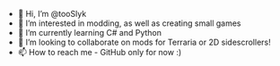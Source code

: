 - 👋 Hi, I’m @tooSlyk
- 👀 I’m interested in modding, as well as creating small games
- 🌱 I’m currently learning C# and Python
- 💞️ I’m looking to collaborate on mods for Terraria or 2D sidescrollers!
- 📫 How to reach me - GitHub only for now :)

<!---
tooSlyk/tooSlyk is a ✨ special ✨ repository because its `README.md` (this file) appears on your GitHub profile.
You can click the Preview link to take a look at your changes.
--->
